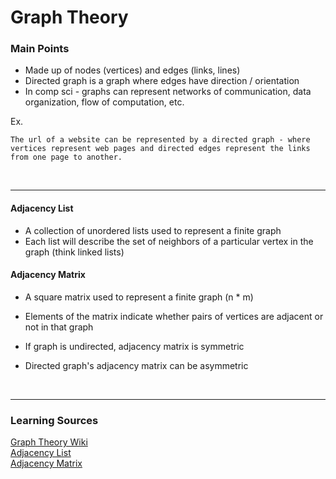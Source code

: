 # Graph Theory

### Main Points
- Made up of nodes (vertices) and edges (links, lines)
- Directed graph is a graph where edges have direction / orientation
- In comp sci - graphs can represent networks of communication, data organization, flow of computation, etc.

Ex.  
```
The url of a website can be represented by a directed graph - where vertices represent web pages and directed edges represent the links from one page to another.
```

<br>

***
#### Adjacency List
-  A collection of unordered lists used to represent a finite graph
- Each list will describe the set of neighbors of a particular vertex in the graph (think linked lists)

#### Adjacency Matrix
- A square matrix used to represent a finite graph (n * m)
- Elements of the matrix indicate whether pairs of vertices are adjacent or not in that graph
  
- If graph is undirected, adjacency matrix is symmetric
- Directed graph's adjacency matrix can be asymmetric 

<br>

***
### Learning Sources
[Graph Theory Wiki](https://en.wikipedia.org/wiki/Graph_theory#:~:text=In%20mathematics%2C%20graph%20theory%20is,also%20called%20links%20or%20lines)  
[Adjacency List](https://en.wikipedia.org/wiki/Adjacency_list)  
[Adjacency Matrix](https://en.wikipedia.org/wiki/Adjacency_matrix)  

